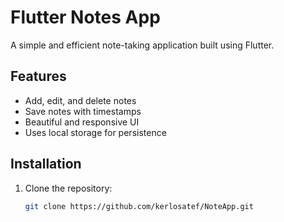 # Flutter Notes App

A simple and efficient note-taking application built using Flutter.

## Features

- Add, edit, and delete notes  
- Save notes with timestamps  
- Beautiful and responsive UI  
- Uses local storage for persistence  

## Installation

1. Clone the repository:  
   ```sh
   git clone https://github.com/kerlosatef/NoteApp.git

